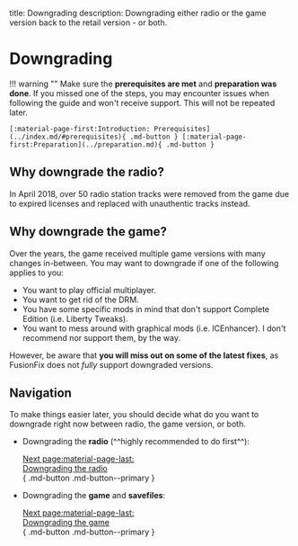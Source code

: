 title: Downgrading
description: Downgrading either radio or the game version back to the retail version - or both.

# Downgrading

!!! warning ""
    Make sure the **prerequisites are met** and **preparation was done**. If you missed one of the steps, you may encounter issues when following the guide and won't receive support. This will not be repeated later.

    [:material-page-first:Introduction: Prerequisites](../index.md/#prerequisites){ .md-button } [:material-page-first:Preparation](../preparation.md){ .md-button }

## Why downgrade the radio?

In April 2018, over 50 radio station tracks were removed from the game due to expired licenses and replaced with unauthentic tracks instead.

## Why downgrade the game?

Over the years, the game received multiple game versions with many changes in-between. You may want to downgrade if one of the following applies to you:

- You want to play official multiplayer.
- You want to get rid of the DRM.
- You have some specific mods in mind that don't support Complete Edition (i.e. Liberty Tweaks).
- You want to mess around with graphical mods (i.e. ICEnhancer). I don't recommend nor support them, by the way.

However, be aware that **you will miss out on some of the latest fixes**, as FusionFix does not *fully* support downgraded versions.

## Navigation

To make things easier later, you should decide what do you want to downgrade right now between radio, the game version, or both.

<div class="grid cards" markdown>

- Downgrading the **radio** (^^highly recommended to do first^^):

     [Next page:material-page-last:<br>Downgrading the radio</br>](downgrading-the-radio.md){ .md-button .md-button--primary }

- Downgrading the **game** and **savefiles**:

     [Next page:material-page-last:<br>Downgrading the game</br>](downgrading-the-game.md){ .md-button .md-button--primary }

</div>